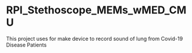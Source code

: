 # RPI_Stethoscope_MEMs_wMED_CMU
This project uses for make device to record sound of lung from Covid-19 Disease Patients
